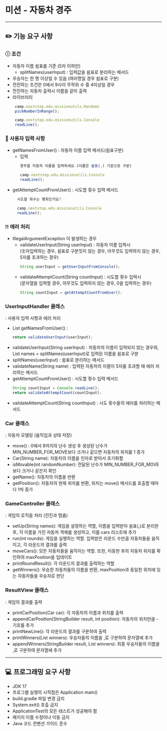 # 미션 - 자동차 경주

---

## ✏️ 기능 요구 사항

### ⓘ 조건
- 자동차 이름 쉼표를 기준 (5자 이하만)
  - splitNames(userInput) : 입력값을 쉼표로 분리하는 메서드 
- 우승자는 한 명 이상일 수 있음 (여러명일 경우 쉼표로 구분)
- 전진하는 조건은 0에서 9사이 무작위 수 중 4이상일 경우
- 전진하는 자동차 출력시 이름을 같이 출력
- 라이브러리
  ```jsx
   camp.nextstep.edu.missionutils.Randoms
   pickNumberInRange();
  
   camp.nextstep.edu.missionutils.Console
   readLine();
  ```

### 💬 사용자 입력 사항
- getNamesFromUser() : 자동차 이름 입력 메서드(쉼표구분)
   - 입력
     ```jsx
     경주할 자동차 이름을 입력하세요.(이름은 쉼표(,) 기준으로 구분)
     ```
      ```jsx
      camp.nextstep.edu.missionutils.Console
      readLine();
     ```
- getAttemptCountFromUser() : 시도할 횟수 입력 메서드
   ```jsx
     시도할 회수는 몇회인가요?
     ```
    ```jsx
      camp.nextstep.edu.missionutils.Console
      readLine();
     ```
      
### ‼️ 에러 처리
- IllegalArgumentException 이 발생하는 경우
  - validateUserInput(String userInput) : 자동차 이름 입력시 <br> (숫자입력하는 경우, 쉼표로 구분짓지 않는 경우, 아무것도 입력하지 않는 경우, 5자를 초과하는 경우)
    ```jsx
    String userInput = getUserInputFromConsole();
    ```
  - validateAttemptCount(String countInput) : 시도할 횟수 입력시 <br> (문자열을 입력할 경우, 아무것도 입력하지 않는 경우, 0을 입력하는 경우)
    ```jsx
    String countInput = getAttemptCountFromUser();
    ```

### UserInputHandler 클래스 
: 사용자 입력 사항과 에러 처리

- List<String> getNamesFromUser() :
  ```jsx
  return validateUserInput(userInput);
  ```
- validateUserInput(String userInput) : 자동차의 이름이 입력되지 않는 경우와, List<String> names = splitNames(userInput)로 입력된 이름을 쉼표로 구분
- splitNames(userInput) : 쉼표로 분리하는 메서드
- validateName(String name) : 입력된 자동차의 이름이 5자를 초과할 때 에러 처리하는 메서드
- getAttemptCountFromUser() : 시도할 횟수 입력 메서드
  ```jsx
  String countInput = Console.readLine();
  return validateAttemptCount(countInput);
  ```
- validateAttemptCount(String countInput) : 시도 횟수들의 에러를 처리하는 메서드

### Car 클래스
: 자동차 모델링 (움직임과 상태 저장)
- move() : 0에서 9까지의 난수 생성 후 생성된 난수가 MIN_NUMBER_FOR_MOVE보다 크거나 같으면 자동차의 위치를 1 증가
- Car(String name): 자동차의 이름을 인자로 받아서 초기화함
- isMovable(int randomNumber): 전달된 난수가 MIN_NUMBER_FOR_MOVE보다 크거나 같은지 확인
- getName(): 자동차의 이름을 반환
- getPosition(): 자동차의 현재 위치를 반환, 위치는 move() 메서드를 호출할 때마다 1씩 증가

###  GameController 클래스
: 게임의 로직을 처리 (전진과 멈춤)

- setUp(String names): 게임을 설정하는 역할, 이름을 입력받아 쉼표(,)로 분리한 후, 각 이름을 가진 자동차 객체를 생성하고, 이를 cars 리스트에 추가
- run(int rounds): 게임을 실행하는 역할. 입력받은 라운드 수만큼 자동차들을 움직이고, 각 라운드의 결과를 출력
- moveCars(): 모든 자동차들을 움직이는 역할. 또한, 이동한 후의 자동차 위치를 확인하여 maxPosition을 업데이트 
- printRoundResult(): 각 라운드의 결과를 출력하는 역할
- getWinners(): 우승한 자동차들의 이름을 반환, maxPosition과 동일한 위치에 있는 자동차들을 우승자로 판단

### ResultView 클래스
: 게임의 결과를 출력

- printCarPosition(Car car): 각 자동차의 이름과 위치를 출력
- appendCarPosition(StringBuilder result, int position): 자동차의 위치만큼 - 기호를 추가
- printNewLine(): 각 라운드의 결과를 구분하여 출력
- printWinners(List<String> winners): 우승자들의 이름을 ,로 구분하여 문자열에 추가
- appendWinners(StringBuilder result, List<String> winners): 최종 우승자들의 이름을 ,로 구분하여 문자열에 추가

---

## 💻 프로그래밍 요구 사항
- JDK 17
- 프로그램 실행의 시작점은 Application main()
- build.gradle 파일 변경 금지
- System.exit() 호출 금지
- ApplicationTest의 모든 테스트가 성공해야 함
- 패키지 이름 수정이나 이동 금지
- Java 코드 컨벤션 가이드 준수

